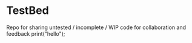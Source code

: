 # TestBed

Repo for sharing untested / incomplete / WIP code for collaboration and feedback 
print("hello");
